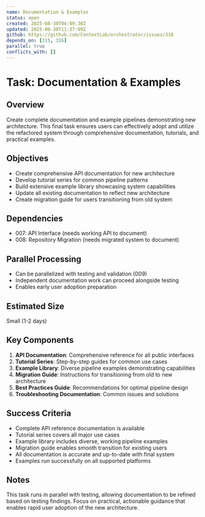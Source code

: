 ```yaml
---
name: Documentation & Examples
status: open
created: 2025-08-30T04:09:30Z
updated: 2025-08-30T11:37:09Z
github: https://github.com/ContextLab/orchestrator/issues/318
depends_on: [315, 316]
parallel: true
conflicts_with: []
---
```


# Task: Documentation & Examples

## Overview
Create complete documentation and example pipelines demonstrating new architecture. This final task ensures users can effectively adopt and utilize the refactored system through comprehensive documentation, tutorials, and practical examples.

## Objectives
- Create comprehensive API documentation for new architecture
- Develop tutorial series for common pipeline patterns
- Build extensive example library showcasing system capabilities
- Update all existing documentation to reflect new architecture
- Create migration guide for users transitioning from old system

## Dependencies
- 007: API Interface (needs working API to document)
- 008: Repository Migration (needs migrated system to document)

## Parallel Processing
- Can be parallelized with testing and validation (009)
- Independent documentation work can proceed alongside testing
- Enables early user adoption preparation

## Estimated Size
Small (1-2 days)

## Key Components
1. **API Documentation**: Comprehensive reference for all public interfaces
2. **Tutorial Series**: Step-by-step guides for common use cases
3. **Example Library**: Diverse pipeline examples demonstrating capabilities
4. **Migration Guide**: Instructions for transitioning from old to new architecture
5. **Best Practices Guide**: Recommendations for optimal pipeline design
6. **Troubleshooting Documentation**: Common issues and solutions

## Success Criteria
- Complete API reference documentation is available
- Tutorial series covers all major use cases
- Example library includes diverse, working pipeline examples
- Migration guide enables smooth transition for existing users
- All documentation is accurate and up-to-date with final system
- Examples run successfully on all supported platforms

## Notes
This task runs in parallel with testing, allowing documentation to be refined based on testing findings. Focus on practical, actionable guidance that enables rapid user adoption of the new architecture.